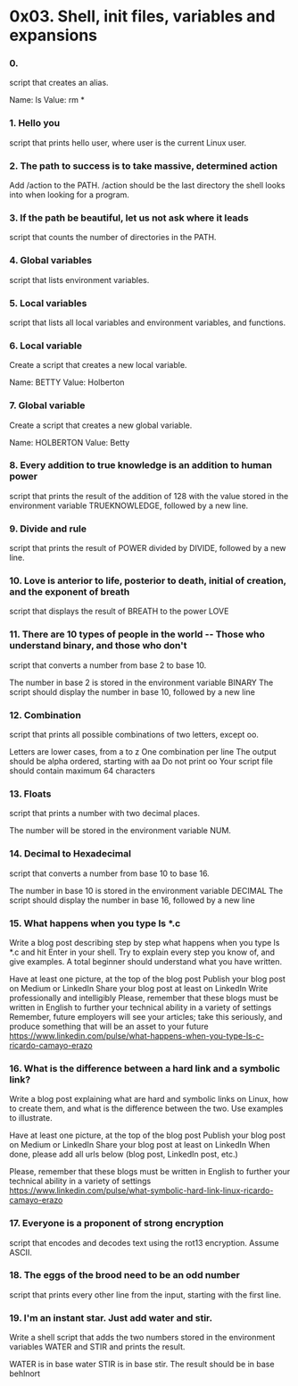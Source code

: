 # 0x03. Shell, init files, variables and expansions

### 0. <o>
script that creates an alias.

Name: ls
Value: rm *
### 1. Hello you 
script that prints hello user, where user is the current Linux user.
### 2. The path to success is to take massive, determined action
Add /action to the PATH. /action should be the last directory the shell looks into when looking for a program.
### 3. If the path be beautiful, let us not ask where it leads
script that counts the number of directories in the PATH.
### 4. Global variables
script that lists environment variables.
### 5. Local variables
script that lists all local variables and environment variables, and functions.
### 6. Local variable
Create a script that creates a new local variable.

Name: BETTY
Value: Holberton
### 7. Global variable
Create a script that creates a new global variable.

Name: HOLBERTON
Value: Betty
### 8. Every addition to true knowledge is an addition to human power
script that prints the result of the addition of 128 with the value stored in the environment variable TRUEKNOWLEDGE, followed by a new line.
### 9. Divide and rule
script that prints the result of POWER divided by DIVIDE, followed by a new line.
### 10. Love is anterior to life, posterior to death, initial of creation, and the exponent of breath
script that displays the result of BREATH to the power LOVE
### 11. There are 10 types of people in the world -- Those who understand binary, and those who don't
script that converts a number from base 2 to base 10.

The number in base 2 is stored in the environment variable BINARY
The script should display the number in base 10, followed by a new line
### 12. Combination
script that prints all possible combinations of two letters, except oo.

Letters are lower cases, from a to z
One combination per line
The output should be alpha ordered, starting with aa
Do not print oo
Your script file should contain maximum 64 characters
### 13. Floats
script that prints a number with two decimal places.

The number will be stored in the environment variable NUM.
### 14. Decimal to Hexadecimal
script that converts a number from base 10 to base 16.

The number in base 10 is stored in the environment variable DECIMAL
The script should display the number in base 16, followed by a new line
### 15. What happens when you type ls *.c 
Write a blog post describing step by step what happens when you type ls *.c and hit Enter in your shell. Try to explain every step you know of, and give examples. A total beginner should understand what you have written.

Have at least one picture, at the top of the blog post
Publish your blog post on Medium or LinkedIn
Share your blog post at least on LinkedIn
Write professionally and intelligibly
Please, remember that these blogs must be written in English to further your technical ability in a variety of settings
Remember, future employers will see your articles; take this seriously, and produce something that will be an asset to your future
https://www.linkedin.com/pulse/what-happens-when-you-type-ls-c-ricardo-camayo-erazo
### 16. What is the difference between a hard link and a symbolic link?
Write a blog post explaining what are hard and symbolic links on Linux, how to create them, and what is the difference between the two. Use examples to illustrate.

Have at least one picture, at the top of the blog post
Publish your blog post on Medium or LinkedIn
Share your blog post at least on LinkedIn
When done, please add all urls below (blog post, LinkedIn post, etc.)

Please, remember that these blogs must be written in English to further your technical ability in a variety of settings
https://www.linkedin.com/pulse/what-symbolic-hard-link-linux-ricardo-camayo-erazo
### 17. Everyone is a proponent of strong encryption
script that encodes and decodes text using the rot13 encryption. Assume ASCII.
### 18. The eggs of the brood need to be an odd number
script that prints every other line from the input, starting with the first line.
### 19. I'm an instant star. Just add water and stir.
Write a shell script that adds the two numbers stored in the environment variables WATER and STIR and prints the result.

WATER is in base water
STIR is in base stir.
The result should be in base behlnort
